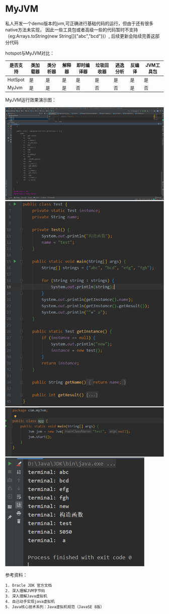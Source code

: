 # MyJVM
私人开发一个demo版本的jvm,可正确进行基础代码的运行，但由于还有很多native方法未实现，
因此一些工具包或者高级一些的代码暂时不支持（eg:Arrays.toString(new String[]{"abc","bcd"})）,
后续更新会陆续完善这部分代码

hotspot与MyJVM对比：

|  是否支持| 类加载器  | 类分析器 | 解释器  |  即时编译器  |   垃圾回收器  | 逃逸分析 | 反编译  | JVM工具包 |
| ------- | -------  | ------   | ------ |  ------     |------        | ------  |  ------ | ------   |
| HotSpot |    是    |   是     |   是    |  是         |   是         | 是      | 是      |   是      |
| MyJvm   |    是    |   是     |   是    |  否         |   否         | 否      | 是      |   否      |

MyJVM运行效果演示图：

![image](https://github.com/SBXSYZL/MyJVM/blob/master/images/1.png)
![image](https://github.com/SBXSYZL/MyJVM/blob/master/images/2.png)
![image](https://github.com/SBXSYZL/MyJVM/blob/master/images/4.png)
![image](https://github.com/SBXSYZL/MyJVM/blob/master/images/3.png)

参考资料：

    1. Oracle JDK 官方文档
    2. 深入理解JVM字节码
    3. 深入理解Java虚拟机
    4. 自己动手实现java虚拟机
    5. Java核心技术系列：Java虚拟机规范（JavaSE 8版） 